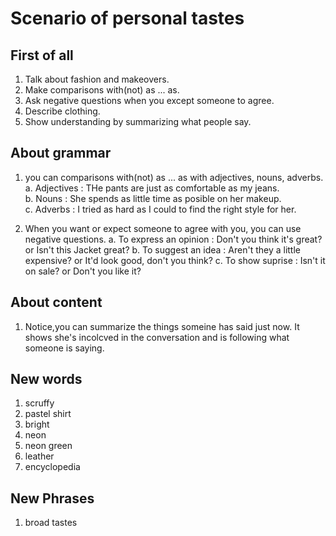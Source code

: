 # Scenario of personal tastes

## First of all

1. Talk about fashion and makeovers.  
2. Make comparisons with(not) as ... as.  
3. Ask negative questions when you except someone to agree.  
4. Describe clothing.  
5. Show understanding by summarizing what people say.

## About grammar

1. you can comparisons with(not) as ... as with adjectives, nouns, adverbs.
    a. Adjectives : THe pants are just as comfortable as my jeans.  
    b. Nouns : She spends as little time as posible on her makeup.  
    c. Adverbs : I tried as hard as I could to find the right style for her.

2. When you want or expect someone to agree with you, you can use negative questions.
    a. To express an opinion : Don't you think it's great? or Isn't this Jacket great?
    b. To suggest an idea : Aren't they a little expensive? or It'd look good, don't you think?
    c. To show suprise : Isn't it on sale? or Don't you like it?

## About content

1. Notice,you can summarize the things someine has said just now. It shows she's incolcved in the conversation and is following what someone is saying.

## New words

1. scruffy
2. pastel shirt
3. bright
4. neon
5. neon green
6. leather
7. encyclopedia

## New Phrases

1. broad tastes
